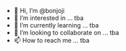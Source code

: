 - 👋 Hi, I’m @bonjoji
- 👀 I’m interested in ... tba
- 🌱 I’m currently learning ... tba
- 💞️ I’m looking to collaborate on ... tba
- 📫 How to reach me ... tba

<!---
bonjoji/bonjoji is a ✨ special ✨ repository because its `README.md` (this file) appears on your GitHub profile.
You can click the Preview link to take a look at your changes.
--->
